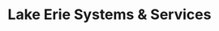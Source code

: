 ---
title: "Lake Erie Systems & Services"
url: /erie/lake-erie-systems-and-services/
shop: computer
---